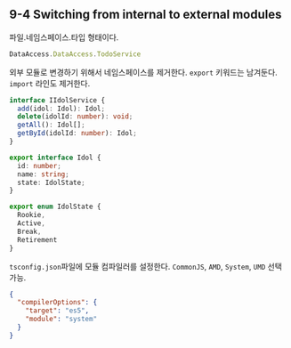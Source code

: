 ## 9-4 Switching from internal to external modules

파일.네임스페이스.타입 형태이다.
```ts
DataAccess.DataAccess.TodoService
```

외부 모듈로 변경하기 위해서 네임스페이스를 제거한다. `export` 키워드는 남겨둔다. `import` 라인도 제거한다.
```ts
interface IIdolService {
  add(idol: Idol): Idol;
  delete(idolId: number): void;
  getAll(): Idol[];
  getById(idolId: number): Idol;
}
```

```ts
export interface Idol {
  id: number;
  name: string;
  state: IdolState;
}

export enum IdolState {
  Rookie,
  Active,
  Break,
  Retirement
}
```

`tsconfig.json`파일에 모듈 컴파일러를 설정한다. `CommonJS`, `AMD`, `System`, `UMD` 선택 가능.
```json
{
  "compilerOptions": {
    "target": "es5",
    "module": "system"
  }
}
```
